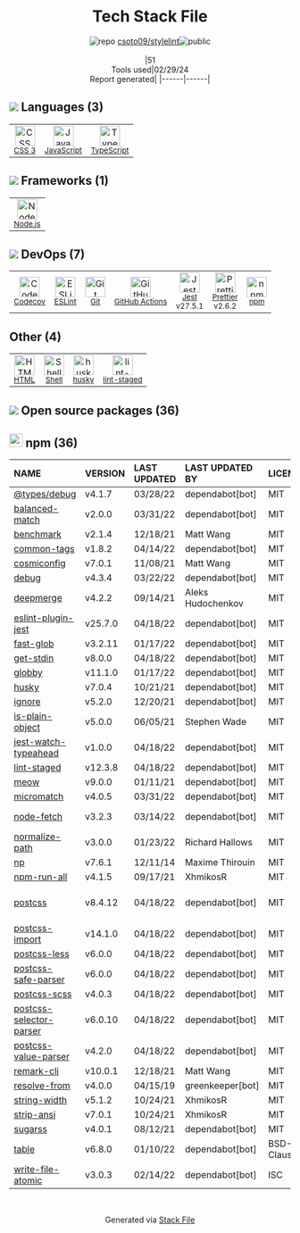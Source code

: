 <!--
&lt;--- Readme.md Snippet without images Start ---&gt;
## Tech Stack
csoto09/stylelint is built on the following main stack:

- [JavaScript](https://developer.mozilla.org/en-US/docs/Web/JavaScript) – Languages
- [TypeScript](http://www.typescriptlang.org) – Languages
- [Node.js](http://nodejs.org/) – Frameworks (Full Stack)
- [Codecov](https://codecov.io/) – Code Coverage
- [ESLint](http://eslint.org/) – Code Review
- [GitHub Actions](https://github.com/features/actions) – Continuous Integration
- [Jest](http://facebook.github.io/jest/) – Javascript Testing Framework
- [Prettier](https://prettier.io/) – Code Review
- [Shell](https://en.wikipedia.org/wiki/Shell_script) – Shells

Full tech stack [here](/techstack.md)

&lt;--- Readme.md Snippet without images End ---&gt;

&lt;--- Readme.md Snippet with images Start ---&gt;
## Tech Stack
csoto09/stylelint is built on the following main stack:

- <img width='25' height='25' src='https://img.stackshare.io/service/1209/javascript.jpeg' alt='JavaScript'/> [JavaScript](https://developer.mozilla.org/en-US/docs/Web/JavaScript) – Languages
- <img width='25' height='25' src='https://img.stackshare.io/service/1612/bynNY5dJ.jpg' alt='TypeScript'/> [TypeScript](http://www.typescriptlang.org) – Languages
- <img width='25' height='25' src='https://img.stackshare.io/service/1011/n1JRsFeB_400x400.png' alt='Node.js'/> [Node.js](http://nodejs.org/) – Frameworks (Full Stack)
- <img width='25' height='25' src='https://img.stackshare.io/service/2673/Codecov_Mark_Circle_Pink.png' alt='Codecov'/> [Codecov](https://codecov.io/) – Code Coverage
- <img width='25' height='25' src='https://img.stackshare.io/service/3337/Q4L7Jncy.jpg' alt='ESLint'/> [ESLint](http://eslint.org/) – Code Review
- <img width='25' height='25' src='https://img.stackshare.io/service/11563/actions.png' alt='GitHub Actions'/> [GitHub Actions](https://github.com/features/actions) – Continuous Integration
- <img width='25' height='25' src='https://img.stackshare.io/service/830/jest.png' alt='Jest'/> [Jest](http://facebook.github.io/jest/) – Javascript Testing Framework
- <img width='25' height='25' src='https://img.stackshare.io/service/7035/default_66f265943abed56bcdbfca1c866a4261b1fbb063.jpg' alt='Prettier'/> [Prettier](https://prettier.io/) – Code Review
- <img width='25' height='25' src='https://img.stackshare.io/service/4631/default_c2062d40130562bdc836c13dbca02d318205a962.png' alt='Shell'/> [Shell](https://en.wikipedia.org/wiki/Shell_script) – Shells

Full tech stack [here](/techstack.md)

&lt;--- Readme.md Snippet with images End ---&gt;
-->
<div align="center">

# Tech Stack File
![](https://img.stackshare.io/repo.svg "repo") [csoto09/stylelint](https://github.com/csoto09/stylelint)![](https://img.stackshare.io/public_badge.svg "public")
<br/><br/>
|51<br/>Tools used|02/29/24 <br/>Report generated|
|------|------|
</div>

## <img src='https://img.stackshare.io/languages.svg'/> Languages (3)
<table><tr>
  <td align='center'>
  <img width='36' height='36' src='https://img.stackshare.io/service/6727/css.png' alt='CSS 3'>
  <br>
  <sub><a href="https://developer.mozilla.org/en-US/docs/Web/CSS/CSS3">CSS 3</a></sub>
  <br>
  <sub></sub>
</td>

<td align='center'>
  <img width='36' height='36' src='https://img.stackshare.io/service/1209/javascript.jpeg' alt='JavaScript'>
  <br>
  <sub><a href="https://developer.mozilla.org/en-US/docs/Web/JavaScript">JavaScript</a></sub>
  <br>
  <sub></sub>
</td>

<td align='center'>
  <img width='36' height='36' src='https://img.stackshare.io/service/1612/bynNY5dJ.jpg' alt='TypeScript'>
  <br>
  <sub><a href="http://www.typescriptlang.org">TypeScript</a></sub>
  <br>
  <sub></sub>
</td>

</tr>
</table>

## <img src='https://img.stackshare.io/frameworks.svg'/> Frameworks (1)
<table><tr>
  <td align='center'>
  <img width='36' height='36' src='https://img.stackshare.io/service/1011/n1JRsFeB_400x400.png' alt='Node.js'>
  <br>
  <sub><a href="http://nodejs.org/">Node.js</a></sub>
  <br>
  <sub></sub>
</td>

</tr>
</table>

## <img src='https://img.stackshare.io/devops.svg'/> DevOps (7)
<table><tr>
  <td align='center'>
  <img width='36' height='36' src='https://img.stackshare.io/service/2673/Codecov_Mark_Circle_Pink.png' alt='Codecov'>
  <br>
  <sub><a href="https://codecov.io/">Codecov</a></sub>
  <br>
  <sub></sub>
</td>

<td align='center'>
  <img width='36' height='36' src='https://img.stackshare.io/service/3337/Q4L7Jncy.jpg' alt='ESLint'>
  <br>
  <sub><a href="http://eslint.org/">ESLint</a></sub>
  <br>
  <sub></sub>
</td>

<td align='center'>
  <img width='36' height='36' src='https://img.stackshare.io/service/1046/git.png' alt='Git'>
  <br>
  <sub><a href="http://git-scm.com/">Git</a></sub>
  <br>
  <sub></sub>
</td>

<td align='center'>
  <img width='36' height='36' src='https://img.stackshare.io/service/11563/actions.png' alt='GitHub Actions'>
  <br>
  <sub><a href="https://github.com/features/actions">GitHub Actions</a></sub>
  <br>
  <sub></sub>
</td>

<td align='center'>
  <img width='36' height='36' src='https://img.stackshare.io/service/830/jest.png' alt='Jest'>
  <br>
  <sub><a href="http://facebook.github.io/jest/">Jest</a></sub>
  <br>
  <sub>v27.5.1</sub>
</td>

<td align='center'>
  <img width='36' height='36' src='https://img.stackshare.io/service/7035/default_66f265943abed56bcdbfca1c866a4261b1fbb063.jpg' alt='Prettier'>
  <br>
  <sub><a href="https://prettier.io/">Prettier</a></sub>
  <br>
  <sub>v2.6.2</sub>
</td>

<td align='center'>
  <img width='36' height='36' src='https://img.stackshare.io/service/1120/lejvzrnlpb308aftn31u.png' alt='npm'>
  <br>
  <sub><a href="https://www.npmjs.com/">npm</a></sub>
  <br>
  <sub></sub>
</td>

</tr>
</table>

## Other (4)
<table><tr>
  <td align='center'>
  <img width='36' height='36' src='https://img.stackshare.io/service/2270/no-img-open-source.png' alt='HTML'>
  <br>
  <sub><a href="http://">HTML</a></sub>
  <br>
  <sub></sub>
</td>

<td align='center'>
  <img width='36' height='36' src='https://img.stackshare.io/service/4631/default_c2062d40130562bdc836c13dbca02d318205a962.png' alt='Shell'>
  <br>
  <sub><a href="https://en.wikipedia.org/wiki/Shell_script">Shell</a></sub>
  <br>
  <sub></sub>
</td>

<td align='center'>
  <img width='36' height='36' src='https://img.stackshare.io/service/9527/5502029.jpeg' alt='husky'>
  <br>
  <sub><a href="https://github.com/typicode/husky">husky</a></sub>
  <br>
  <sub></sub>
</td>

<td align='center'>
  <img width='36' height='36' src='https://img.stackshare.io/service/10577/11071.jpeg' alt='lint-staged'>
  <br>
  <sub><a href="https://github.com/okonet/lint-staged">lint-staged</a></sub>
  <br>
  <sub></sub>
</td>

</tr>
</table>


## <img src='https://img.stackshare.io/group.svg' /> Open source packages (36)</h2>

## <img width='24' height='24' src='https://img.stackshare.io/service/1120/lejvzrnlpb308aftn31u.png'/> npm (36)

|NAME|VERSION|LAST UPDATED|LAST UPDATED BY|LICENSE|VULNERABILITIES|
|:------|:------|:------|:------|:------|:------|
|[@types/debug](https://www.npmjs.com/@types/debug)|v4.1.7|03/28/22|dependabot[bot] |MIT|N/A|
|[balanced-match](https://www.npmjs.com/balanced-match)|v2.0.0|03/31/22|dependabot[bot] |MIT|N/A|
|[benchmark](https://www.npmjs.com/benchmark)|v2.1.4|12/18/21|Matt Wang |MIT|N/A|
|[common-tags](https://www.npmjs.com/common-tags)|v1.8.2|04/14/22|dependabot[bot] |MIT|N/A|
|[cosmiconfig](https://www.npmjs.com/cosmiconfig)|v7.0.1|11/08/21|Matt Wang |MIT|N/A|
|[debug](https://www.npmjs.com/debug)|v4.3.4|03/22/22|dependabot[bot] |MIT|N/A|
|[deepmerge](https://www.npmjs.com/deepmerge)|v4.2.2|09/14/21|Aleks Hudochenkov |MIT|N/A|
|[eslint-plugin-jest](https://www.npmjs.com/eslint-plugin-jest)|v25.7.0|04/18/22|dependabot[bot] |MIT|N/A|
|[fast-glob](https://www.npmjs.com/fast-glob)|v3.2.11|01/17/22|dependabot[bot] |MIT|N/A|
|[get-stdin](https://www.npmjs.com/get-stdin)|v8.0.0|04/18/22|dependabot[bot] |MIT|N/A|
|[globby](https://www.npmjs.com/globby)|v11.1.0|01/17/22|dependabot[bot] |MIT|N/A|
|[husky](https://www.npmjs.com/husky)|v7.0.4|10/21/21|dependabot[bot] |MIT|N/A|
|[ignore](https://www.npmjs.com/ignore)|v5.2.0|12/20/21|dependabot[bot] |MIT|N/A|
|[is-plain-object](https://www.npmjs.com/is-plain-object)|v5.0.0|06/05/21|Stephen Wade |MIT|N/A|
|[jest-watch-typeahead](https://www.npmjs.com/jest-watch-typeahead)|v1.0.0|04/18/22|dependabot[bot] |MIT|N/A|
|[lint-staged](https://www.npmjs.com/lint-staged)|v12.3.8|04/18/22|dependabot[bot] |MIT|N/A|
|[meow](https://www.npmjs.com/meow)|v9.0.0|01/11/21|dependabot[bot] |MIT|N/A|
|[micromatch](https://www.npmjs.com/micromatch)|v4.0.5|03/31/22|dependabot[bot] |MIT|N/A|
|[node-fetch](https://www.npmjs.com/node-fetch)|v3.2.3|03/14/22|dependabot[bot] |MIT|[CVE-2022-2596](https://github.com/advisories/GHSA-vp56-6g26-6827) (Moderate)|
|[normalize-path](https://www.npmjs.com/normalize-path)|v3.0.0|01/23/22|Richard Hallows |MIT|N/A|
|[np](https://www.npmjs.com/np)|v7.6.1|12/11/14|Maxime Thirouin |MIT|N/A|
|[npm-run-all](https://www.npmjs.com/npm-run-all)|v4.1.5|09/17/21|XhmikosR |MIT|N/A|
|[postcss](https://www.npmjs.com/postcss)|v8.4.12|04/18/22|dependabot[bot] |MIT|[CVE-2023-44270](https://github.com/advisories/GHSA-7fh5-64p2-3v2j) (Moderate)|
|[postcss-import](https://www.npmjs.com/postcss-import)|v14.1.0|04/18/22|dependabot[bot] |MIT|N/A|
|[postcss-less](https://www.npmjs.com/postcss-less)|v6.0.0|04/18/22|dependabot[bot] |MIT|N/A|
|[postcss-safe-parser](https://www.npmjs.com/postcss-safe-parser)|v6.0.0|04/18/22|dependabot[bot] |MIT|N/A|
|[postcss-scss](https://www.npmjs.com/postcss-scss)|v4.0.3|04/18/22|dependabot[bot] |MIT|N/A|
|[postcss-selector-parser](https://www.npmjs.com/postcss-selector-parser)|v6.0.10|04/18/22|dependabot[bot] |MIT|N/A|
|[postcss-value-parser](https://www.npmjs.com/postcss-value-parser)|v4.2.0|04/18/22|dependabot[bot] |MIT|N/A|
|[remark-cli](https://www.npmjs.com/remark-cli)|v10.0.1|12/18/21|Matt Wang |MIT|N/A|
|[resolve-from](https://www.npmjs.com/resolve-from)|v4.0.0|04/15/19|greenkeeper[bot] |MIT|N/A|
|[string-width](https://www.npmjs.com/string-width)|v5.1.2|10/24/21|XhmikosR |MIT|N/A|
|[strip-ansi](https://www.npmjs.com/strip-ansi)|v7.0.1|10/24/21|XhmikosR |MIT|N/A|
|[sugarss](https://www.npmjs.com/sugarss)|v4.0.1|08/12/21|dependabot[bot] |MIT|N/A|
|[table](https://www.npmjs.com/table)|v6.8.0|01/10/22|dependabot[bot] |BSD-3-Clause|N/A|
|[write-file-atomic](https://www.npmjs.com/write-file-atomic)|v3.0.3|02/14/22|dependabot[bot] |ISC|N/A|

<br/>
<div align='center'>

Generated via [Stack File](https://github.com/marketplace/stack-file)
